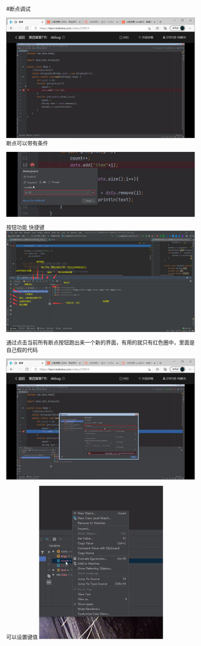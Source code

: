 #断点调试

![img.png](img.png)
断点可以带有条件

![img_1.png](img_1.png)


按钮功能  快捷键
![img_4.png](img_4.png)

通过点击当前所有断点按钮跑出来一个新的界面，有用的就只有红色圈中，里面是自己假的代码

![img_2.png](img_2.png)


可以设置键值
![img_3.png](img_3.png)










